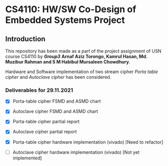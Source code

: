 # CS4110: HW/SW Co-Design of Embedded Systems Project


## Introduction
This repository has been made as a part of the project assignment of USN course CS4110 by ***Group3*** **Arnaf Aziz Torongo, Kamrul Hasan, Md. Muzibur Rahman and S M Habibul Mursaleen Chowdhury**.

Hardware and Software implementation of two stream cipher *Porta table cipher* and *Autoclave cipher* has been considered.

### Deliverables for 29.11.2021

- [x] Porta-table cipher FSMD and ASMD chart
- [x] Autoclave cipher FSMD and ASMD chart
- [x] Porta-table cipher partial report
- [x] Autoclave cipher partial report
- [x] Porta-table cipher hardware implementation (vivado) [Need to refactor]
- [ ] Autoclave cipher hardware implementation (vivado) [Not yet implemented]


